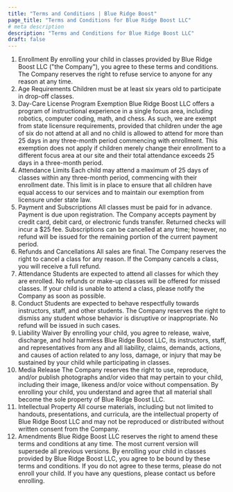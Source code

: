```yaml
---
title: "Terms and Conditions | Blue Ridge Boost"
page_title: "Terms and Conditions for Blue Ridge Boost LLC"
# meta description
description: "Terms and Conditions for Blue Ridge Boost LLC"
draft: false
---
```


1. Enrollment
By enrolling your child in classes provided by Blue Ridge Boost LLC ("the Company"), you agree to these terms and conditions. The Company reserves the right to refuse service to anyone for any reason at any time.
2. Age Requirements
Children must be at least six years old to participate in drop-off classes.
3. Day-Care License Program Exemption
Blue Ridge Boost LLC offers a program of instructional experience in a single focus area, including robotics, computer coding, math, and chess. As such, we are exempt from state licensure requirements, provided that children under the age of six do not attend at all and no child is allowed to attend for more than 25 days in any three-month period commencing with enrollment. This exemption does not apply if children merely change their enrollment to a different focus area at our site and their total attendance exceeds 25 days in a three-month period.
4. Attendance Limits
Each child may attend a maximum of 25 days of classes within any three-month period, commencing with their enrollment date. This limit is in place to ensure that all children have equal access to our services and to maintain our exemption from licensure under state law.
5. Payment and Subscriptions
All classes must be paid for in advance. Payment is due upon registration. The Company accepts payment by credit card, debit card, or electronic funds transfer. Returned checks will incur a $25 fee. Subscriptions can be cancelled at any time; however, no refund will be issued for the remaining portion of the current payment period.
6. Refunds and Cancellations
All sales are final. The Company reserves the right to cancel a class for any reason. If the Company cancels a class, you will receive a full refund.
7. Attendance
Students are expected to attend all classes for which they are enrolled. No refunds or make-up classes will be offered for missed classes. If your child is unable to attend a class, please notify the Company as soon as possible.
8. Conduct
Students are expected to behave respectfully towards instructors, staff, and other students. The Company reserves the right to dismiss any student whose behavior is disruptive or inappropriate. No refund will be issued in such cases.
9. Liability Waiver
By enrolling your child, you agree to release, waive, discharge, and hold harmless Blue Ridge Boost LLC, its instructors, staff, and representatives from any and all liability, claims, demands, actions, and causes of action related to any loss, damage, or injury that may be sustained by your child while participating in classes.
10. Media Release
The Company reserves the right to use, reproduce, and/or publish photographs and/or video that may pertain to your child, including their image, likeness and/or voice without compensation. By enrolling your child, you understand and agree that all material shall become the sole property of Blue Ridge Boost LLC.
11. Intellectual Property
All course materials, including but not limited to handouts, presentations, and curricula, are the intellectual property of Blue Ridge Boost LLC and may not be reproduced or distributed without written consent from the Company.
12. Amendments
Blue Ridge Boost LLC reserves the right to amend these terms and conditions at any time. The most current version will supersede all previous versions.
By enrolling your child in classes provided by Blue Ridge Boost LLC, you agree to be bound by these terms and conditions. If you do not agree to these terms, please do not enroll your child. If you have any questions, please contact us before enrolling.